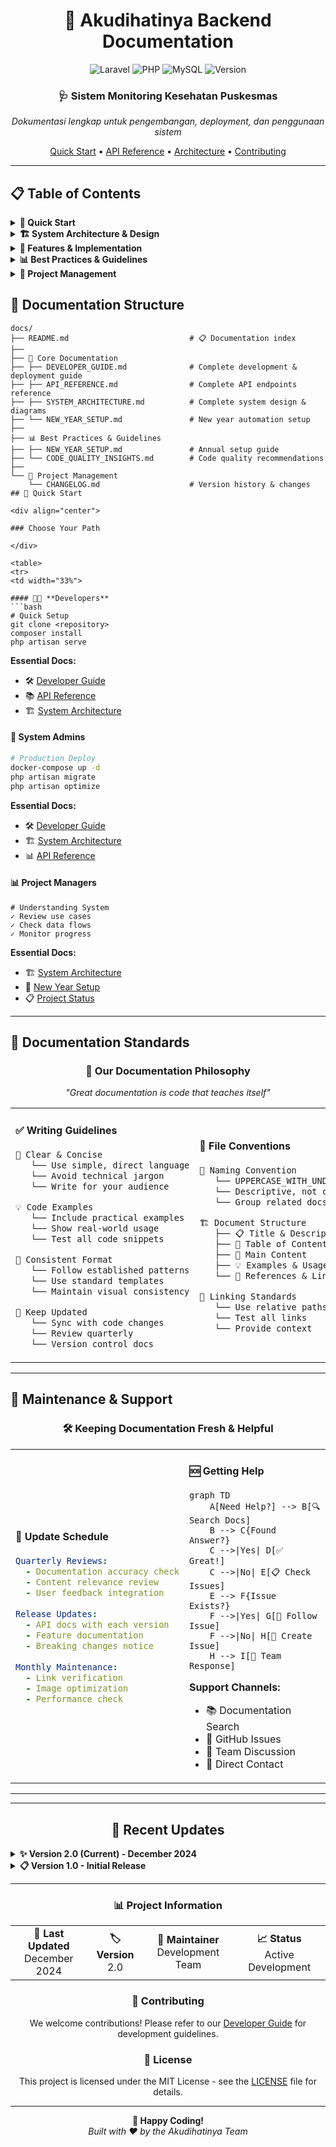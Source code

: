 <div align="center">

# 🏥 Akudihatinya Backend Documentation

<p align="center">
  <img src="https://img.shields.io/badge/Laravel-FF2D20?style=for-the-badge&logo=laravel&logoColor=white" alt="Laravel">
  <img src="https://img.shields.io/badge/PHP-777BB4?style=for-the-badge&logo=php&logoColor=white" alt="PHP">
  <img src="https://img.shields.io/badge/MySQL-005C84?style=for-the-badge&logo=mysql&logoColor=white" alt="MySQL">
  <img src="https://img.shields.io/badge/Version-2.0-brightgreen?style=for-the-badge" alt="Version">
</p>

<h3>🩺 Sistem Monitoring Kesehatan Puskesmas</h3>
<p><em>Dokumentasi lengkap untuk pengembangan, deployment, dan penggunaan sistem</em></p>

<p>
  <a href="#-quick-start">Quick Start</a> •
  <a href="#-api-reference">API Reference</a> •
  <a href="#-architecture">Architecture</a> •
  <a href="#-contributing">Contributing</a>
</p>

</div>

---

## 📋 Table of Contents

<details>
<summary><strong>🚀 Quick Start</strong></summary>

| 📖 Document | 📝 Description | 🎯 Status |
|-------------|----------------|------------|
| [**👨‍💻 Developer Guide**](./DEVELOPER_GUIDE.md) | Complete development, deployment & contribution guide | ![Complete](https://img.shields.io/badge/Status-Complete-success) |
| [**📚 API Reference**](./API_REFERENCE.md) | Complete API endpoints & documentation | ![Complete](https://img.shields.io/badge/Status-Complete-success) |

</details>

<details>
<summary><strong>🏗️ System Architecture & Design</strong></summary>

| 📖 Document | 📝 Description | 🎯 Status |
|-------------|----------------|------------|
| [**🏗️ System Architecture**](./SYSTEM_ARCHITECTURE.md) | Complete system design: ERD, use cases, diagrams & data flow | ![Complete](https://img.shields.io/badge/Status-Complete-success) |

</details>

<details>
<summary><strong>🔧 Features & Implementation</strong></summary>

| 📖 Document | 📝 Description | 🎯 Status |
|-------------|----------------|------------|
| [**📋 API Reference**](./API_REFERENCE.md) | Complete API documentation with all features | ![Complete](https://img.shields.io/badge/Status-Complete-success) |

</details>

<details>
<summary><strong>📊 Best Practices & Guidelines</strong></summary>

| 📖 Document | 📝 Description | 🎯 Status |
|-------------|----------------|------------|
| [**🎯 New Year Setup**](./NEW_YEAR_SETUP.md) | Annual data reset and target creation | ![Complete](https://img.shields.io/badge/Status-Complete-success) |
| [**⚡ Code Quality Insights**](./CODE_QUALITY_INSIGHTS.md) | Code quality recommendations | ![Complete](https://img.shields.io/badge/Status-Complete-success) |

</details>

<details>
<summary><strong>📝 Project Management</strong></summary>

| 📖 Document | 📝 Description | 🎯 Status |
|-------------|----------------|------------|
| [**📋 Changelog**](./CHANGELOG.md) | Project version history & changes | ![Complete](https://img.shields.io/badge/Status-Complete-success) |

</details>

## 📁 Documentation Structure

```
docs/
├── README.md                           # 📋 Documentation index
├── 
├── 🚀 Core Documentation
├── ├── DEVELOPER_GUIDE.md              # Complete development & deployment guide
├── ├── API_REFERENCE.md                # Complete API endpoints reference
├── ├── SYSTEM_ARCHITECTURE.md          # Complete system design & diagrams
├── └── NEW_YEAR_SETUP.md               # New year automation setup
├── 
├── 📊 Best Practices & Guidelines
├── ├── NEW_YEAR_SETUP.md               # Annual setup guide
├── └── CODE_QUALITY_INSIGHTS.md        # Code quality recommendations
├── 
└── 📝 Project Management
    └── CHANGELOG.md                    # Version history & changes
## 🚀 Quick Start

<div align="center">

### Choose Your Path

</div>

<table>
<tr>
<td width="33%">

#### 👨‍💻 **Developers**
```bash
# Quick Setup
git clone <repository>
composer install
php artisan serve
```

**Essential Docs:**
- 🛠️ [Developer Guide](DEVELOPER_GUIDE.md)
- 📚 [API Reference](API_REFERENCE.md) 
- 🏗️ [System Architecture](SYSTEM_ARCHITECTURE.md)

</td>
<td width="33%">

#### 🔧 **System Admins**
```bash
# Production Deploy
docker-compose up -d
php artisan migrate
php artisan optimize
```

**Essential Docs:**
- 🛠️ [Developer Guide](DEVELOPER_GUIDE.md)
- 🏗️ [System Architecture](SYSTEM_ARCHITECTURE.md)
- 📊 [API Reference](API_REFERENCE.md)

</td>
<td width="33%">

#### 📊 **Project Managers**
```text
# Understanding System
✓ Review use cases
✓ Check data flows  
✓ Monitor progress
```

**Essential Docs:**
- 🏗️ [System Architecture](SYSTEM_ARCHITECTURE.md)
- 🎯 [New Year Setup](NEW_YEAR_SETUP.md)
- 📋 [Project Status](CHANGELOG.md)

</td>
</tr>
</table>

---

## 📝 Documentation Standards

<div align="center">

### 🎯 Our Documentation Philosophy
*"Great documentation is code that teaches itself"*

</div>

<table>
<tr>
<td width="50%">

#### ✅ **Writing Guidelines**

```markdown
📝 Clear & Concise
   └── Use simple, direct language
   └── Avoid technical jargon
   └── Write for your audience

💡 Code Examples
   └── Include practical examples
   └── Show real-world usage
   └── Test all code snippets

🔄 Consistent Format
   └── Follow established patterns
   └── Use standard templates
   └── Maintain visual consistency

🔄 Keep Updated
   └── Sync with code changes
   └── Review quarterly
   └── Version control docs
```

</td>
<td width="50%">

#### 📁 **File Conventions**

```markdown
📂 Naming Convention
   └── UPPERCASE_WITH_UNDERSCORES.md
   └── Descriptive, not cryptic
   └── Group related docs

🏗️ Document Structure
   ├── 📋 Title & Description
   ├── 📑 Table of Contents
   ├── 📖 Main Content
   ├── 💡 Examples & Usage
   └── 🔗 References & Links

🔗 Linking Standards
   └── Use relative paths
   └── Test all links
   └── Provide context
```

</td>
</tr>
</table>

---

## 🔄 Maintenance & Support

<div align="center">

### 🛠️ Keeping Documentation Fresh & Helpful

</div>

<table>
<tr>
<td width="50%">

#### 📅 **Update Schedule**

```yaml
Quarterly Reviews:
  - Documentation accuracy check
  - Content relevance review
  - User feedback integration
  
Release Updates:
  - API docs with each version
  - Feature documentation
  - Breaking changes notice
  
Monthly Maintenance:
  - Link verification
  - Image optimization
  - Performance check
```

</td>
<td width="50%">

#### 🆘 **Getting Help**

```mermaid
graph TD
    A[Need Help?] --> B[🔍 Search Docs]
    B --> C{Found Answer?}
    C -->|Yes| D[✅ Great!]
    C -->|No| E[📋 Check Issues]
    E --> F{Issue Exists?}
    F -->|Yes| G[👀 Follow Issue]
    F -->|No| H[🐛 Create Issue]
    H --> I[👥 Team Response]
```

**Support Channels:**
- 📚 Documentation Search
- 🐛 GitHub Issues
- 💬 Team Discussion
- 📧 Direct Contact

</td>
</tr>
</table>

---

---

<div align="center">

## 🔄 Recent Updates

</div>

<details>
<summary><strong>✨ Version 2.0 (Current) - December 2024</strong></summary>

### 🆕 **Major Enhancements**
- 🎨 **Enhanced Documentation Structure** - Modern, professional design with collapsible sections
- 📸 **Profile Picture Upload** - Complete implementation guide with best practices
- 📄 **PDF Generation** - Comprehensive guide with optimization techniques
- 🎯 **Use Case Diagrams** - Complete system functionality mapping
- 🏗️ **System Architecture** - Detailed diagrams and documentation
- 🔗 **API Documentation** - Enhanced endpoint reference with examples
- 🔧 **Dashboard API Fixes** - Improved JSON response consistency

### 🐛 **Bug Fixes & Improvements**
- ✅ Fixed dashboard statistics endpoint inconsistencies
- ✅ Improved monthly target calculations
- ✅ Enhanced error handling documentation
- ✅ Updated code quality guidelines

</details>

<details>
<summary><strong>📋 Version 1.0 - Initial Release</strong></summary>

### 🚀 **Foundation**
- 🏗️ Initial documentation framework
- 🗄️ Database design & ERD
- 🚀 Deployment guidelines
- 💻 Development environment setup
- 📚 Basic API documentation

</details>

---

<div align="center">

### 📊 **Project Information**

<table>
<tr>
<td align="center"><strong>📅 Last Updated</strong><br>December 2024</td>
<td align="center"><strong>🏷️ Version</strong><br>2.0</td>
<td align="center"><strong>👥 Maintainer</strong><br>Development Team</td>
<td align="center"><strong>📈 Status</strong><br>Active Development</td>
</tr>
</table>

### 🤝 **Contributing**

We welcome contributions! Please refer to our [Developer Guide](DEVELOPER_GUIDE.md) for development guidelines.

### 📄 **License**

This project is licensed under the MIT License - see the [LICENSE](../LICENSE) file for details.

---

<p>
  <strong>🚀 Happy Coding!</strong><br>
  <em>Built with ❤️ by the Akudihatinya Team</em>
</p>

</div>